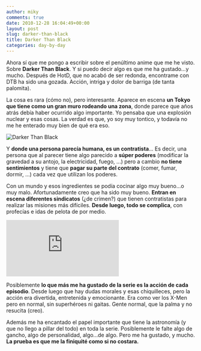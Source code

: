 ```yaml
---
author: miky
comments: true
date: 2010-12-28 16:04:49+00:00
layout: post
slug: darker-than-black
title: Darker Than Black
categories: day-by-day
---
```


Ahora sí que me pongo a escribir sobre el penúltimo anime que me he visto. Sobre **Darker Than Black**. Y si puedo decir algo es que me ha gustado...y mucho. Después de HotD, que no acabó de ser redonda, encontrame con DTB ha sido una gozada. Acción, intriga y dolor de barriga (de tanta palomita).

La cosa es rara (cómo no), pero interesante. Aparece en escena **un Tokyo que tiene como un gran muro rodeando una zona**, donde parece que años atrás debía haber ocurrido algo importante. Yo pensaba que una explosión nuclear y esas cosas. La verdad es que, yo soy muy tontico, y todavía no me he enterado muy bien de qué era eso.

![Darker Than Black](http://anime-wallpapers.com/images/original/half/darker-than-black.jpg)

Y **donde una persona parecía humana, es un contratista**... Es decir, una persona que al parecer tiene algo parecido a **súper poderes** (modificar la gravedad a su antojo, la electricidad, fuego, ...) pero a cambio **no tiene sentimientos** y tiene que **pagar su parte del contrato** (comer, fumar, dormir, ...) cada vez que utilizan los poderes.

Con un mundo y esos ingredientes se podía cocinar algo muy bueno...o muy malo. Afortunadamente creo que ha sido muy bueno. **Entran en escena diferentes sindicatos** (¿de crimen?) que tienen contratistas para realizar las misiones más difíciles. **Desde luego, todo se complica**, con profecías e idas de pelota de por medio.

![Darker Than Black](http://foro.cemzoo.com/picture.php?albumid=4365&pictureid=140036)

Posiblemente **lo que más me ha gustado de la serie es la acción de cada episodio**. Desde luego que hay dudas morales y esas chiquilleces, pero la acción era divertida, entretenida y emocionante. Era como ver los X-Men pero en normal, sin superhéroes ni gaitas. Gente normal, que la palma y no resucita (creo).

Además me ha encantado el papel importante que tiene la astronomía (y que no llego a pillar del todo) en toda la serie. Posiblemente le falte algo de gancho, algo de personalidad, algo...de algo. Pero me ha gustado, y mucho. **La prueba es que me la finiquité como si no costara.** 

